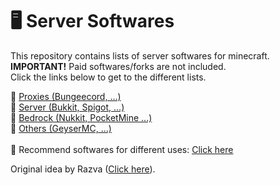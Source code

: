 # 🖥 Server Softwares
This repository contains lists of server softwares for minecraft.
</br>
**IMPORTANT!** Paid softwares/forks are not included.
</br>
Click the links below to get to the different lists.

📕 <a href="PROXIES.md">Proxies (Bungeecord, ...)</a>
</br>
📗 <a href="SERVERS.md">Server (Bukkit, Spigot, ...)</a>
</br>
📙 <a href="BEDROCK.md">Bedrock (Nukkit, PocketMine ...)</a>
</br>
📘 <a href="OTHERS.md">Others (GeyserMC, ...)</a>
</br></br>
📀 Recommend softwares for different uses: <a href="RECOMMEND.md">Click here</a>

Original idea by Razva (<a href="https://gist.github.com/Razva/e7304fb80a210639107a35838dee2832">Click here</a>).
